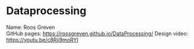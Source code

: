 # Dataprocessing

Name: Roos Greven  
GitHub pages: https://roosgreven.github.io/DataProcessing/
Design video: https://youtu.be/c8Rii9moRYI